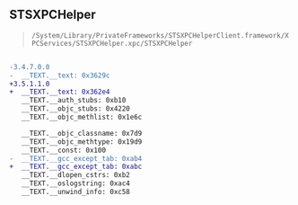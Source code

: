 ## STSXPCHelper

> `/System/Library/PrivateFrameworks/STSXPCHelperClient.framework/XPCServices/STSXPCHelper.xpc/STSXPCHelper`

```diff

-3.4.7.0.0
-  __TEXT.__text: 0x3629c
+3.5.1.1.0
+  __TEXT.__text: 0x362e4
   __TEXT.__auth_stubs: 0xb10
   __TEXT.__objc_stubs: 0x4220
   __TEXT.__objc_methlist: 0x1e6c

   __TEXT.__objc_classname: 0x7d9
   __TEXT.__objc_methtype: 0x19d9
   __TEXT.__const: 0x100
-  __TEXT.__gcc_except_tab: 0xab4
+  __TEXT.__gcc_except_tab: 0xabc
   __TEXT.__dlopen_cstrs: 0xb2
   __TEXT.__oslogstring: 0xac4
   __TEXT.__unwind_info: 0xc58

```
